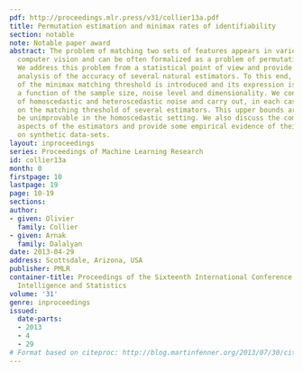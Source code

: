 ```yaml
---
pdf: http://proceedings.mlr.press/v31/collier13a.pdf
title: Permutation estimation and minimax rates of identifiability
section: notable
note: Notable paper award
abstract: The problem of matching two sets of features appears in various tasks of
  computer vision and can be often formalized as a problem of permutation estimation.
  We address this problem from a statistical point of view and provide a theoretical
  analysis of the accuracy of several natural estimators. To this end, the notion
  of the minimax matching threshold is introduced and its expression is obtained as
  a function of the sample size, noise level and dimensionality. We consider the cases
  of homoscedastic and heteroscedastic noise and carry out, in each case, upper bounds
  on the matching threshold of several estimators. This upper bounds are shown to
  be unimprovable in the homoscedastic setting. We also discuss the computational
  aspects of the estimators and provide some empirical evidence of their consistency
  on synthetic data-sets.
layout: inproceedings
series: Proceedings of Machine Learning Research
id: collier13a
month: 0
firstpage: 10
lastpage: 19
page: 10-19
sections: 
author:
- given: Olivier
  family: Collier
- given: Arnak
  family: Dalalyan
date: 2013-04-29
address: Scottsdale, Arizona, USA
publisher: PMLR
container-title: Proceedings of the Sixteenth International Conference on Artificial
  Intelligence and Statistics
volume: '31'
genre: inproceedings
issued:
  date-parts:
  - 2013
  - 4
  - 29
# Format based on citeproc: http://blog.martinfenner.org/2013/07/30/citeproc-yaml-for-bibliographies/
---
```

